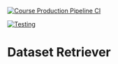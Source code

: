 [![Course Production Pipeline CI](https://github.com/BCIT-LTC/dataset-retriever/actions/workflows/cp-pipeline-ci.yml/badge.svg)](https://github.com/BCIT-LTC/dataset-retriever/actions/workflows/cp-pipeline-ci.yml)

[![Testing](https://github.com/BCIT-LTC/dataset-retriever/actions/workflows/testing.yml/badge.svg)](https://github.com/BCIT-LTC/dataset-retriever/actions/workflows/testing.yml)

# Dataset Retriever

